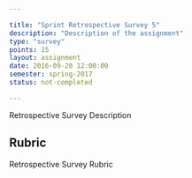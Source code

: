 ```yaml
---

title: "Sprint Retrospective Survey 5"
description: "Description of the assignment"
type: "survey"
points: 15
layout: assignment
date: 2016-09-20 12:00:00
semester: spring-2017
status: not-completed

---
```


Retrospective Survey Description

## Rubric

Retrospective Survey Rubric
